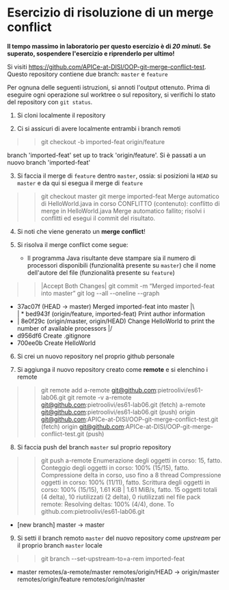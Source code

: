 # Esercizio di risoluzione di un merge conflict

**Il tempo massimo in laboratorio per questo esercizio è di _20 minuti_.
Se superato, sospendere l'esercizio e riprenderlo per ultimo!**

Si visiti https://github.com/APICe-at-DISI/OOP-git-merge-conflict-test.
Questo repository contiene due branch: `master` e `feature`

Per ognuna delle seguenti istruzioni, si annoti l'output ottenuto.
Prima di eseguire ogni operazione sul worktree o sul repository,
si verifichi lo stato del repository con `git status`.

1. Si cloni localmente il repository



2. Ci si assicuri di avere localmente entrambi i branch remoti

>>git checkout -b imported-feat origin/feature

branch 'imported-feat' set up to track 'origin/feature'.
Si è passati a un nuovo branch 'imported-feat'



3. Si faccia il merge di `feature` dentro `master`, ossia: si posizioni la `HEAD` su `master`
   e da qui si esegua il merge di `feature`

>>git checkout master
>>git merge imported-feat
Merge automatico di HelloWorld.java in corso
CONFLITTO (contenuto): conflitto di merge in HelloWorld.java
Merge automatico fallito; risolvi i conflitti ed esegui il commit
del risultato.



4. Si noti che viene generato un **merge conflict**!



5. Si risolva il merge conflict come segue:
   - Il programma Java risultante deve stampare sia il numero di processori disponibili
     (funzionalità presente su `master`)
     che il nome dell'autore del file
     (funzionalità presente su `feature`)

>>|Accept Both Changes|
>>git commit -m “Merged imported-feat into master”
>>git log --all --oneline --graph  
*   37ac07f (HEAD -> master) Merged imported-feat into master
|\  
| * bed943f (origin/feature, imported-feat) Print author information
* | 8e0f29c (origin/master, origin/HEAD) Change HelloWorld to print the number of available processors
|/  
* d956df6 Create .gitignore
* 700ee0b Create HelloWorld



6. Si crei un nuovo repository nel proprio github personale



7. Si aggiunga il nuovo repository creato come **remote** e si elenchino i remote

>>git remote add a-remote git@github.com:pietroolivi/es61-lab06.git
>>git remote -v
a-remote        git@github.com:pietroolivi/es61-lab06.git (fetch)
a-remote        git@github.com:pietroolivi/es61-lab06.git (push)
origin  git@github.com:APICe-at-DISI/OOP-git-merge-conflict-test.git (fetch)
origin  git@github.com:APICe-at-DISI/OOP-git-merge-conflict-test.git (push)



8. Si faccia push del branch `master` sul proprio repository

>>git push a-remote
Enumerazione degli oggetti in corso: 15, fatto.
Conteggio degli oggetti in corso: 100% (15/15), fatto.
Compressione delta in corso, uso fino a 8 thread
Compressione oggetti in corso: 100% (11/11), fatto.
Scrittura degli oggetti in corso: 100% (15/15), 1.61 KiB | 1.61 MiB/s, fatto.
15 oggetti totali (4 delta), 10 riutilizzati (2 delta), 0 riutilizzati nel file pack
remote: Resolving deltas: 100% (4/4), done.
To github.com:pietroolivi/es61-lab06.git
 * [new branch]      master -> master



9. Si setti il branch remoto `master` del nuovo repository come *upstream* per il proprio branch `master` locale

>>git branch --set-upstream-to=a-rem
  imported-feat
* master
  remotes/a-remote/master
  remotes/origin/HEAD -> origin/master
  remotes/origin/feature
  remotes/origin/master